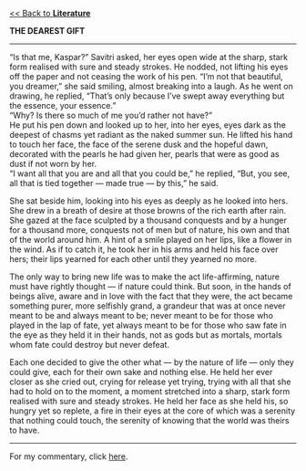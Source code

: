 [<< Back to **Literature**](https://pranigopu.github.io/art/literature)

**THE DEAREST GIFT**

---

“Is that me, Kaspar?” Savitri asked, her eyes open wide at the sharp, stark form realised with sure and steady strokes. He nodded, not lifting his eyes off the paper and not ceasing the work of his pen. “I’m not that beautiful, you dreamer,” she said smiling, almost breaking into a laugh. As he went on drawing, he replied, “That’s only because I’ve swept away everything but the essence, your essence.” <br>
“Why? Is there so much of me you’d rather not have?” <br>
He put his pen down and looked up to her, into her eyes, eyes dark as the deepest of chasms yet radiant as the naked summer sun. He lifted his hand to touch her face, the face of the serene dusk and the hopeful dawn, decorated with the pearls he had given her, pearls that were as good as dust if not worn by her. <br>
“I want all that you are and all that you could be,” he replied, “But, you see, all that is tied together — made true — by this,” he said.

She sat beside him, looking into his eyes as deeply as he looked into hers. She drew in a breath of desire at those browns of the rich earth after rain. She gazed at the face sculpted by a thousand conquests and by a hunger for a thousand more, conquests not of men but of nature, his own and that of the world around him. A hint of a smile played on her lips, like a flower in the wind. As if to catch it, he took her in his arms and held his face over hers; their lips yearned for each other until they yearned no more.

The only way to bring new life was to make the act life-affirming, nature must have rightly thought — if nature could think. But soon, in the hands of beings alive, aware and in love with the fact that they were, the act became something purer, more selfishly grand, a grandeur that was at once never meant to be and always meant to be; never meant to be for those who played in the lap of fate, yet always meant to be for those who saw fate in the eye as they held it in their hands, not as gods but as mortals, mortals whom fate could destroy but never defeat.

Each one decided to give the other what — by the nature of life — only they could give, each for their own sake and nothing else. He held her ever closer as she cried out, crying for release yet trying, trying with all that she had to hold on to the moment, a moment stretched into a sharp, stark form realised with sure and steady strokes. He held her face as she held his, so hungry yet so replete, a fire in their eyes at the core of which was a serenity that nothing could touch, the serenity of knowing that the world was theirs to have.

---


For my commentary, click [here](https://pranigopu.github.io/art/literature/dearest-gift-commentary.html).